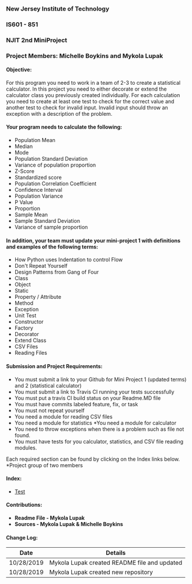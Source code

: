 ### New Jersey Institute of Technology
### IS601 - 851
### NJIT 2nd MiniProject
### Project Members: Michelle Boykins and Mykola Lupak
#### Objective:
For this program you need to work in a team of 2-3 to create a statistical calculator. In this project you need to either decorate or extend the calculator class you previously created individually. For each calculation you need to create at least one test to check for the correct value and another test to check for invalid input. Invalid input should throw an exception with a description of the problem.

#### Your program needs to calculate the following:

* Population Mean
* Median
* Mode
* Population Standard Deviation
* Variance of population proportion
* Z-Score
* Standardized score
* Population Correlation Coefficient
* Confidence Interval
* Population Variance
* P Value
* Proportion
* Sample Mean
* Sample Standard Deviation
* Variance of sample proportion

#### In addition, your team must update your mini-project 1 with definitions and examples of the following terms:

* How Python uses Indentation to control Flow
* Don't Repeat Yourself
* Design Patterns from Gang of Four
* Class
* Object
* Static
* Property / Attribute
* Method
* Exception
* Unit Test
* Constructor
* Factory
* Decorator
* Extend Class
* CSV Files
* Reading Files

#### Submission  and Project Requirements:

 * You must submit a link to your Github for Mini Project 1 (updated terms) and 2 (statistical calculator)
 * You must submit a link to Travis CI running your tests successfully
* You must put a travis CI build status on your Readme.MD file
* You must have commits labeled feature, fix, or task
* You must not repeat yourself
* You need a module for reading CSV files
* You need a module for statistics
 *You need a module for calculator
* You need to throw exceptions when there is a problem such as file not found.
* You must have tests for you calculator, statistics, and CSV file reading modules.   

Each required section can be found by clicking on the Index links below.</br> 
*Project group of two members

#### Index:
* [Test](/test.md)
 <a name="contributions">
 
#### Contributions:
- **Readme File - Mykola Lupak**
- **Sources - Mykola Lupak & Michelle Boykins**

<a name="changelog">
 
#### Change Log:
|  Date  | Details  |  
|---|---|
|  10/28/2019  | Mykola Lupak created README file and updated | 
|  10/28/2019  | Mykola Lupak created new repository |  

